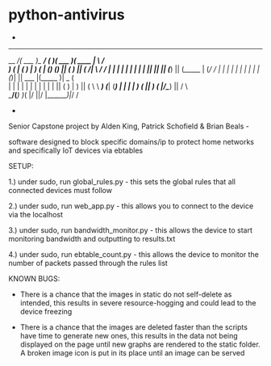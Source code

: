 # python-antivirus
   -

   _________ _______ _________   _______  _______  _______  _       
   \__   __/(  ___  )\__   __/  (       )(  ___  )(  ____ \| \    /\
      ) (   | (   ) |   ) (     | () () || (   ) || (    \/|  \  / /
      | |   | |   | |   | |     | || || || (___) || (_____ |  (_/ / 
      | |   | |   | |   | |     | |(_)| ||  ___  |(_____  )|   _ (  
      | |   | |   | |   | |     | |   | || (   ) |      ) ||  ( \ \ 
   ___) (___| (___) |   | |     | )   ( || )   ( |/\____) ||  /  \ \
   \_______/(_______)   )_(     |/     \||/     \|\_______)|_/    \/
   
   -
                             
Senior Capstone project by Alden King, Patrick Schofield & Brian Beals -

software designed to block specific domains/ip to protect home networks and specifically IoT devices via ebtables

SETUP:

1.) under sudo, run global_rules.py - this sets the global rules that all connected devices must follow

2.) under sudo, run web_app.py - this allows you to connect to the device via the localhost

3.) under sudo, run bandwidth_monitor.py - this allows the device to start monitoring bandwidth and outputting to results.txt

4.) under sudo, run ebtable_count.py - this allows the device to monitor the number of packets passed through the rules list

KNOWN BUGS:

- There is a chance that the images in static do not self-delete as intended, this results in severe resource-hogging and could lead to the device freezing

- There is a chance that the images are deleted faster than the scripts have time to generate new ones, this results in the data not being displayed on the page until new graphs are rendered to the static folder. A broken image icon is put in its place until an image can be served

